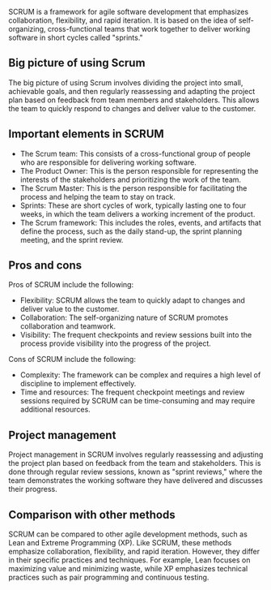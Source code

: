 SCRUM is a framework for agile software development that emphasizes collaboration, flexibility, and rapid iteration. It is based on the idea of self-organizing, cross-functional teams that work together to deliver working software in short cycles called "sprints."

## Big picture of using Scrum

The big picture of using Scrum involves dividing the project into small, achievable goals, and then regularly reassessing and adapting the project plan based on feedback from team members and stakeholders. This allows the team to quickly respond to changes and deliver value to the customer.

## Important elements in SCRUM

-   The Scrum team: This consists of a cross-functional group of people who are responsible for delivering working software.
-   The Product Owner: This is the person responsible for representing the interests of the stakeholders and prioritizing the work of the team.
-   The Scrum Master: This is the person responsible for facilitating the process and helping the team to stay on track.
-   Sprints: These are short cycles of work, typically lasting one to four weeks, in which the team delivers a working increment of the product.
-   The Scrum framework: This includes the roles, events, and artifacts that define the process, such as the daily stand-up, the sprint planning meeting, and the sprint review.

## Pros and cons

Pros of SCRUM include the following:

-   Flexibility: SCRUM allows the team to quickly adapt to changes and deliver value to the customer.
-   Collaboration: The self-organizing nature of SCRUM promotes collaboration and teamwork.
-   Visibility: The frequent checkpoints and review sessions built into the process provide visibility into the progress of the project.

Cons of SCRUM include the following:

-   Complexity: The framework can be complex and requires a high level of discipline to implement effectively.
-   Time and resources: The frequent checkpoint meetings and review sessions required by SCRUM can be time-consuming and may require additional resources.

## Project management

Project management in SCRUM involves regularly reassessing and adjusting the project plan based on feedback from the team and stakeholders. This is done through regular review sessions, known as "sprint reviews," where the team demonstrates the working software they have delivered and discusses their progress.

## Comparison with other methods

SCRUM can be compared to other agile development methods, such as Lean and Extreme Programming (XP). Like SCRUM, these methods emphasize collaboration, flexibility, and rapid iteration. However, they differ in their specific practices and techniques. For example, Lean focuses on maximizing value and minimizing waste, while XP emphasizes technical practices such as pair programming and continuous testing.
